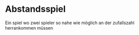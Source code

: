 # Abstandsspiel
Ein spiel wo zwei spieler so nahe wie möglich an der zufallszahl herrankommen müssen
